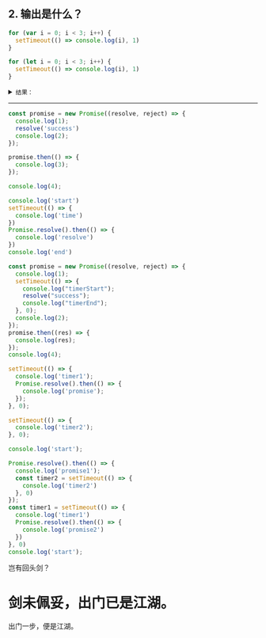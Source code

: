 ## 2\. 输出是什么？

```javascript
for (var i = 0; i < 3; i++) {
  setTimeout(() => console.log(i), 1)
}

for (let i = 0; i < 3; i++) {
  setTimeout(() => console.log(i), 1)
}
```

<details><summary><code>结果：</code></summary>

<!-- TODO -->

</details>

---

```js
const promise = new Promise((resolve, reject) => {
  console.log(1);
  resolve('success')
  console.log(2);
});

promise.then(() => {
  console.log(3);
});

console.log(4);
```

```js
console.log('start')
setTimeout(() => {
  console.log('time')
})
Promise.resolve().then(() => {
  console.log('resolve')
})
console.log('end')
```

```js
const promise = new Promise((resolve, reject) => {
  console.log(1);
  setTimeout(() => {
    console.log("timerStart");
    resolve("success");
    console.log("timerEnd");
  }, 0);
  console.log(2);
});
promise.then((res) => {
  console.log(res);
});
console.log(4);
```

```js
setTimeout(() => {
  console.log('timer1');
  Promise.resolve().then(() => {
    console.log('promise');
  });
}, 0);

setTimeout(() => {
  console.log('timer2');
}, 0);

console.log('start');
```

```js
Promise.resolve().then(() => {
  console.log('promise1');
  const timer2 = setTimeout(() => {
    console.log('timer2')
  }, 0)
});
const timer1 = setTimeout(() => {
  console.log('timer1')
  Promise.resolve().then(() => {
    console.log('promise2')
  })
}, 0)
console.log('start');
```

<!-- 要说的是，setTimeout 的回调函数是异步执行的，所以先执行了 start，然后执行了 promise1，然后执行了 timer1，最后执行了 promise2，timer2。上下顺序是正确的。 -->

岂有回头剑？

# 剑未佩妥，出门已是江湖。

出门一步，便是江湖。

